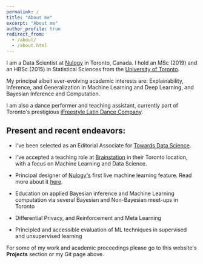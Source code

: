 ```yaml
---
permalink: /
title: "About me"
excerpt: "About me"
author_profile: true
redirect_from:
  - /about/
  - /about.html
---
```


I am a Data Scientist at [Nulogy](https://nulogy.com/) in Toronto, Canada. I hold an MSc (2019) and an HBSc (2015) in Statistical Sciences from the [University of Toronto](https://www.utoronto.ca/).

My principal albeit ever-evolving academic interests are: Explainability, Inference, and Generalization in Machine Learning and Deep Learning, and Bayesian Inference and Computation.

I am also a dance performer and teaching assistant, currently part of Toronto's prestigious [iFreestyle Latin Dance Company](http://www.ifreestyle.ca/).

Present and recent endeavors:
---

* I've been selected as an Editorial Associate for [Towards Data Science](https://towardsdatascience.com/).

* I've accepted a teaching role at [Brainstation](https://brainstation.io/) in their Toronto location, with a focus on Machine Learning and Data Science.

* Principal designer of [Nulogy's](https://nulogy.com/) first live machine learning feature. Read more about it [here](https://nulogy.com/news-events/nulogy-news/first-ai-powered-capability/).

* Education on applied Bayesian inference and Machine Learning computation via  several Bayesian and Non-Bayesian meet-ups in Toronto

* Differential Privacy, and Reinforcement and Meta Learning

* Principled and accessible evaluation of ML techniques in supervised and unsupervised learning

For some of my work and academic proceedings please go to this website's **Projects** section or my Git page above.
